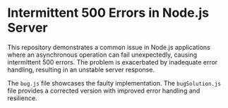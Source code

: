 # Intermittent 500 Errors in Node.js Server

This repository demonstrates a common issue in Node.js applications where an asynchronous operation can fail unexpectedly, causing intermittent 500 errors.  The problem is exacerbated by inadequate error handling, resulting in an unstable server response.

The `bug.js` file showcases the faulty implementation.  The `bugSolution.js` file provides a corrected version with improved error handling and resilience.